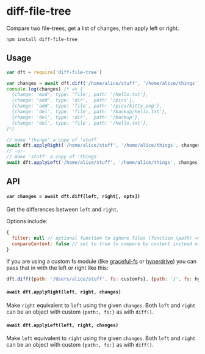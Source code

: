 # diff-file-tree

Compare two file-trees, get a list of changes, then apply left or right.

```
npm install diff-file-tree
```

## Usage

```js
var dft = require('diff-file-tree')

var changes = await dft.diff('/home/alice/stuff', '/home/alice/things')
console.log(changes) /* => [
  {change: 'mod', type: 'file', path: '/hello.txt'},
  {change: 'add', type: 'dir',  path: '/pics'},
  {change: 'add', type: 'file', path: '/pics/kitty.png'},
  {change: 'del', type: 'file', path: '/backup/hello.txt'},
  {change: 'del', type: 'dir',  path: '/backup'},
  {change: 'del', type: 'file', path: '/hello.txt'},
]*/

// make 'things' a copy of 'stuff' 
await dft.applyRight('/home/alice/stuff', '/home/alice/things', changes)
// -or-
// make 'stuff' a copy of 'things'
await dft.applyLeft('/home/alice/stuff', '/home/alice/things', changes)
```

## API

#### `var changes = await dft.diff(left, right[, opts])`

Get the differences between `left` and `right`.

Options include:

```js
{
  filter: null // optional function to ignore files (function (path) => bool)
  compareContent: false // set to true to compare by content instead of mtime & size
}
```

If you are using a custom fs module (like [graceful-fs](https://github.com/isaacs/node-graceful-fs) or [hyperdrive](https://github.com/mafintosh/hyperdrive)) you can pass that in with the left or right like this:

```js
dft.diff({path: '/Users/alice/stuff', fs: customFs}, {path: '/', fs: hyperdriveArchive})
```

#### `await dft.applyRight(left, right, changes)`

Make `right` equivalent to `left` using the given `changes`. Both `left` and `right` can be an object with custom `{path:, fs:}` as with `diff()`.

#### `await dft.applyLeft(left, right, changes)`

Make `left` equivalent to `right` using the given `changes`. Both `left` and `right` can be an object with custom `{path:, fs:}` as with `diff()`.